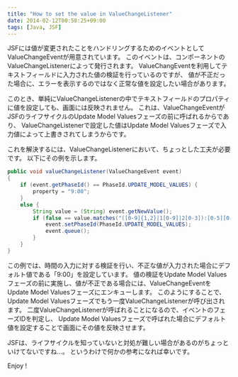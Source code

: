 ```yaml
---
title: "How to set the value in ValueChangeListener"
date: 2014-02-12T00:58:25+09:00
tags: [Java, JSF]
---
```

JSFには値が変更されたことをハンドリングするためのイベントとしてValueChangeEventが用意されています。
このイベントは、コンポーネントのValueChangeListenerによって発行されます。
ValueChangEventを利用してテキストフィールドに入力された値の検証を行っているのですが、
値が不正だった場合に、エラーを表示するのではなく正常な値を設定したい場合があります。

<!-- MORE -->

このとき、単純にValueChangeListenerの中でテキストフィールドのプロパティに値を設定しても、画面には反映されません。
これは、ValueChangeEventがJSFのライフサイクルのUpdate Model Valuesフェーズの前に呼ばれるからであり、
ValueChangeListenerで設定した値はUpdate Model Valuesフェーズで入力値によって上書きされてしまうからです。

これを解決するには、ValueChangeListenerにおいて、ちょっとした工夫が必要です。
以下にその例を示します。

``` java
public void valueChangeListener(ValueChangeEvent event)
{
    if (event.getPhaseId() == PhaseId.UPDATE_MODEL_VALUES) {
        property = "9:00";
    }
    else {
        String value = (String) event.getNewValue();
        if (false == value.matches("([0-9]{1,2}|1[0-9]|2[0-3]):[0-5][0-9]") {
            event.setPhaseId(PhaseId.UPDATE_MODEL_VALUES);
            event.queue();
        }
    }
}
```

この例では、時間の入力に対する検証を行い、不正な値が入力された場合にデフォルト値である「9:00」を設定しています。
値の検証をUpdate Model Valuesフェーズの前に実施し、値が不正である場合には、ValueChangeEventをUpdate Model Valuesフェーズにエンキューします。
このようにすることで、Update Model Valuesフェーズでもう一度ValueChangeListenerが呼び出されます。
二度ValueChangeListenerが呼ばれることになるので、イベントのフェーズIDを判定し、
Update Model Valuesフェーズで呼ばれた場合にデフォルト値を設定することで画面にその値を反映させます。

JSFは、ライフサイクルを知っていないと対処が難しい場合があるのがちょっといけてないですね...。
というわけで何かの参考になれば幸いです。

Enjoy !

